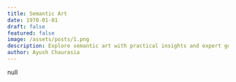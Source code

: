 ```yaml
---
title: Semantic Art
date: 1970-01-01
draft: false
featured: false
image: /assets/posts/1.png
description: Explore semantic art with practical insights and expert guidance from the LanceDB team.
author: Ayush Chaurasia
---
```

null
